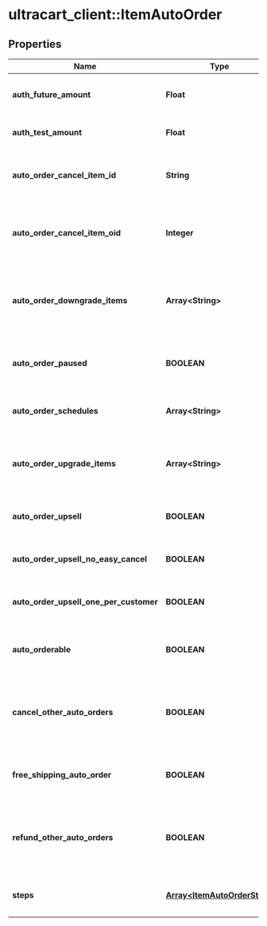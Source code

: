 # ultracart_client::ItemAutoOrder

## Properties
Name | Type | Description | Notes
------------ | ------------- | ------------- | -------------
**auth_future_amount** | **Float** | Amount to try and authorize for the future rebill | [optional] 
**auth_test_amount** | **Float** | Amount to try and test authorize | [optional] 
**auto_order_cancel_item_id** | **String** | Item id to attempt charging the customer for if they cancel | [optional] 
**auto_order_cancel_item_oid** | **Integer** | Item object identifier to attempt charging the customer for if they cancel | [optional] 
**auto_order_downgrade_items** | **Array&lt;String&gt;** | List of downgrade items presented to customer service representatives | [optional] 
**auto_order_paused** | **BOOLEAN** | True if the rebill processing of this item is paused | [optional] 
**auto_order_schedules** | **Array&lt;String&gt;** | The user selectable schedules that are available | [optional] 
**auto_order_upgrade_items** | **Array&lt;String&gt;** | List of upgrade items presented to customer service representatives | [optional] 
**auto_order_upsell** | **BOOLEAN** | True if this item uses a fixed upsell step schedule | [optional] 
**auto_order_upsell_no_easy_cancel** | **BOOLEAN** | Do not send the easy cancel email to the customer | [optional] 
**auto_order_upsell_one_per_customer** | **BOOLEAN** | Limit the purchase of this item to one per customer | [optional] 
**auto_orderable** | **BOOLEAN** | True if this item can be automatically ordered by the customer | [optional] 
**cancel_other_auto_orders** | **BOOLEAN** | True if other auto orders for this customer should be canceled when this item is ordered | [optional] 
**free_shipping_auto_order** | **BOOLEAN** | True if the customer should be given free shipping | [optional] 
**refund_other_auto_orders** | **BOOLEAN** | True if other auto orders for this customer should refunded if this item is refunded. | [optional] 
**steps** | [**Array&lt;ItemAutoOrderStep&gt;**](ItemAutoOrderStep.md) | The rebill steps if this auto order is an upsell | [optional] 


